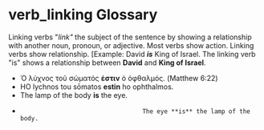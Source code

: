 # verb_linking Glossary
Linking verbs "*link"* the subject of the sentence by showing a relationship with another noun, pronoun, or adjective. Most verbs show action. Linking verbs show relationship. [Example:  David ***is*** King of Israel.  The linking verb "is" shows a relationship between **David** and **King of Israel**.

* Ὁ   λύχνος   τοῦ  σώματός   **ἐστιν** ὁ   ὀφθαλμός.        (Matthew 6:22)
* HO  lychnos  tou  sōmatos   **estin** ho  ophthalmos.
* The lamp     of   the body   **is**   the eye.
*                                       The eye **is** the lamp of the body.  

